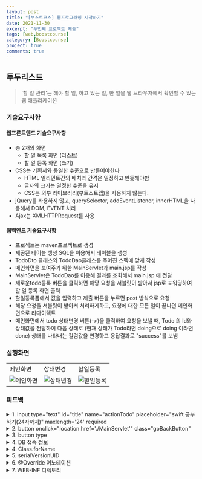 ```yaml
---
layout: post
title: "[부스트코스] 웹프로그래밍 시작하기"
date: 2021-11-30
excerpt: "두번째 프로젝트 제출"
tags: [web,boostcourse]
category: [Boostcourse]
project: true
comments: true
---
```

## 투두리스트
> '할 일 관리'는 해야 할 일, 하고 있는 일, 한 일을 웹 브라우저에서 확인할 수 있는 웹 애플리케이션

### 기술요구사항
#### 웹프론트엔드 기술요구사항
* 총 2개의 화면
	* 할 일 목록 화면 (리스트)
	* 할 일 등록 화면 (쓰기)
* CSS는 기획서와 동일한 수준으로 만들어야한다
	* HTML 엘리먼트간의 배치와 간격은 일정하고 반듯해야함
	* 글자의 크기는 일정한 수준을 유지
	* CSS는 외부 라이브러리(부트스트랩)을 사용하지 않는다.
* jQuery를 사용하지 않고, querySelector, addEventListener, innerHTML을 사용해서 DOM, EVENT 처리
* Ajax는 XMLHTTPRequest를 사용
 
#### 웹백엔드 기술요구사항
* 프로젝트는 maven프로젝트로 생성
* 제공된 테이블 생성 SQL을 이용해서 테이블을 생성
* TodoDto 클래스와 TodoDao클래스를 주어진 스펙에 맞게 작성
* 메인화면을 보여주기 위한 MainServlet과 main.jsp를 작성
* MainServlet은 TodoDao를 이용해 결과를 조회해서 main.jsp 에 전달
* 새로운todo등록 버튼을 클릭하면 해당 요청을 서블릿이 받아서 jsp로 포워딩하여 할 일 등록 화면 출력
* 할일등록폼에서 값을 입력하고 제출 버튼을 누르면 post 방식으로 요청
* 해당 요청을 서블릿이 받아서 처리하게하고, 요청에 대한 모든 일이 끝나면 메인화면으로 리다이렉트
* 메인화면에서 todo 상태변경 버튼(->)을 클릭하여 요청을 보낼 때, Todo 의 Id와 상태값을 전달하여 다음 상태로 (현재 상태가 Todo라면 doing으로 doing 이라면 done) 상태를 나타내는 컬럼값을 변경하고 응답결과로 "success"를 보냄

### 실행화면
<table>
	<tr>
		<td>메인화면</td><td>상태변경</td><td>할일등록</td>
	</tr>
	<tr>
		<td>
			<img href="/assets/etc/boostcourePhoto/mainPage.JPG" alt="메인화면"/>
		</td>
		<td>
			<img href="/assets/etc/boostcourePhoto/stateChange.JPG" alt="상태변경"/>
		</td>
		<td>
			<img href="/assets/etc/boostcourePhoto/whatTodo.JPG" alt="할일등록"/>
		</td>
	</tr>
</table>

### 피드백
<details>
	<summary>
		1. input type="text" id="title" name="actionTodo" placeholder="swift 공부하기(24자까지)" maxlength='24' required
	</summary>
	<p>
		<br> 만약 악용을 목적으로하는 사용자가 개발자 도구를 열고 maxlength를 지워버린다면 어떻게 대응하실 건가요?<br>
		maxlength가 지워진다면 24자 이상 입력이 가능할 것이고, 이것은 기획서에 위배됨과 동시에 DB 도메인 무결성에도 영향을 미칠 것입니다. 막을 수 있는 방법에 대해 생각해 보시면 도움 되실 것같습니다.
	</p>
</details>
<details>
	<summary>
		2. button onclick="location.href='./MainServlet'" class="goBackButton"
	</summary>
	<p>
		<br> history.go(-1)나 history.back()을 사용해도 브라우저 자체적인 '뒤로가기'를 구현할 수 있죠.하지만 이 경우 UX의 관점에서 생각해 봐야 할 것 입니다. Todo 등록창에서 뒤로가기 버튼을 눌렀을 때 사용자가 기대하는 화면은 메인 화면일거에요.
		<br>하지만, 브라우저에 URL을 직접 입력해 Todo등록창에 접속한 사용자는 뒤로가기 버튼을 눌렀을 때 메인 화면이 아니라 URL을 입력하기 전 화면이 나오겠죠.<br>
		즉, '뒤로가기' 라는 사용자의 기대에 어긋나는 경우가 발생할 수 있는 것 입니다.즉, 학습자님의 구현처럼 location.href나 a태그 등을 이용해 target을 명확히 명시하는 것이 더 효용성있는 구현이라고 생각합니다.<br>
		별 생각 없이 작성할 수도 있지만 이렇게 UX의 관점에서 한 번 더 생각해보시면 개발에 있어서 인사이트를 넓힐 수 있을 것 같습니다.
	</p>
</details>
<details>
	<summary>
		3. button type
	</summary>
	<p>
		<br> button타입에 type="button"을 명시하지 않으면  기본적으로 submit처럼 동작하게 됩니다.이는 side effect를 일으킬 수 있습니다. 
        <br>즉, submit용이 아니라면 type을 명확히 명시 바랍니다.
	</p>
</details>
<details>
	<summary>
		4. DB 접속 정보 
	</summary>
	<p>
		<br> 해당 DB 접속 정보는 변경되지 않아야하는 정보입니다.<br>
		접근제한자가 private이기 떄문에 해당 클래스 외에선 변경되진 않지만 해당 클래스 내에선 변경이 가능합니다.<br>
		따라서, final 키워드를 붙여 선언 및 할당과 동시에 변경되지 않도록 하는 것이 좋습니다.<br>	
		이러한 것을 상수라고하며 상수같은 경우 상수명을 대문자 스네이크 표기법으로 작성합니다.
	</p>
</details>
<details>
	<summary>
		4. Class.forName
	</summary>
	<p>
		<br> Class.forName은 구체적인 클래스의 타입을 알지 못해도 클래스의 변수 및 메소드 등에 접근하게 해주는 API이며
		런타임 단계에서 해당 클래스를 동적 로딩합니다. 또한, 한번만 로딩을 하면 계속 사용가능하기 때문에 매 메소드마다 로딩할 필요가 없습니다. 따라서, 아래 코드 처럼 객체를 생성할 때 static 영역에 호출하면 TodoDao 객체를 매번 생성해도 한번만 로딩을 하게됩니다.
	</p>
</details>
<details>
	<summary>
		5. serialVersionUID
	</summary>
	<p>
		<br> serialVersionUID는 객체 직렬화, 역직렬화 과정에서 송수신측에서 서로 맞는지 확인하는 값이며 선언하지 않는다면 내부에서 자동으로 값이 추가되기 때문에 굳이 선언을 해주지 않으셔도 되지만 직접 관리하는 것이 좋긴합니다. 
		<br>자세한 내용은 아래 링크 참고부탁드립니다.<br> https://madplay.github.io/post/java-serialization-advanced <br>또한, 위에서 말씀드린 것처럼 직렬화, 역직렬화 과정에서 해당 객체가 맞는지 확인하는 값이므로 유일한 것이 좋습니다.각 IDE에서 serialVersionUID 유니크한 값으로 생성해주는 기능이 있으니 아래 링크를 참고하시여 유니크한 값으로 생성해보시기 바랍니다.<br>이클립스 : https://javafactory.tistory.com/1388 <br>인텔리J : https://blog.naver.com/PostView.nhn?blogId=jieuni4u&logNo=222041348411&categoryNo=0&parentCategoryNo=0&viewDate=&currentPage=1&postListTopCurrentPage=1&from=postView
	</p>
</details>
<details>
	<summary>
		6. @Override 어노테이션
	</summary>
	<p>
		<br> 다른 Servlet 클래스에 doGet 메소드처럼 doPost 메소드 또한  HttpServlet의 doPost 메소드를 오버라이드하여 재정의한 메소드 입니다. 따라서 오버라이드한 메소드들을 @Override 어노테이션을 붙여주는 것이 좋습니다. 이유는 해당 메소드가 오버라이드 된 메소드라는 것을 명시적으로 알 수 있으며, 컴파일 시 상속한 부모 클래스에 해당 메소드가 있는지 여부등을 통해 예외를 발생할 수 있어 오류를 인지할 수 있기 때문입니다.<br>자세한 내용을 아래 링크 참고 부탁드립니다.<br>https://onsil-thegreenhouse.github.io/programming/java/2017/12/20/java_tutorial_1-17/
	</p>
</details>
<details>
	<summary>
		7. WEB-INF 디렉토리
	</summary>
	<p>
		<br> 해당 jsp 파일이 WEB-INF 디렉토리 하위에 없기 때문에 해당 jsp 파일로 직접 접근이 가능합니다. (http://localhost:8080/main.jsp) 하지만, Servlet을 거치지 않고 바로 노출되기 때문에 노출될 데이터가 다 노출이 되지 않습니다. <br>또한, 보안의 취약점이 발생합니다.하지만 WEB-INF 디렉토리에 위치한다면 직접 접근이 불가능 하기 때문에 위와 같은 일이 발생하지 않습니다.<br>자세한 내용은 아래 링크 참고부탁드립니다.<br>https://xzio.tistory.com/1345
	</p>
</details>


